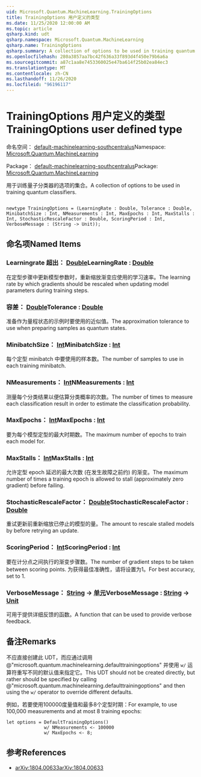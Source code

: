 ```yaml
---
uid: Microsoft.Quantum.MachineLearning.TrainingOptions
title: TrainingOptions 用户定义的类型
ms.date: 11/25/2020 12:00:00 AM
ms.topic: article
qsharp.kind: udt
qsharp.namespace: Microsoft.Quantum.MachineLearning
qsharp.name: TrainingOptions
qsharp.summary: A collection of options to be used in training quantum classifiers.
ms.openlocfilehash: 280a3857aa7bc42f636a33f893d4f450e79b6a6a
ms.sourcegitcommit: a87c1aa8e7453360025e47ba614f25b02ea84ec3
ms.translationtype: MT
ms.contentlocale: zh-CN
ms.lasthandoff: 11/26/2020
ms.locfileid: "96196117"
---
```

# <a name="trainingoptions-user-defined-type"></a><span data-ttu-id="df396-102">TrainingOptions 用户定义的类型</span><span class="sxs-lookup"><span data-stu-id="df396-102">TrainingOptions user defined type</span></span>

<span data-ttu-id="df396-103">命名空间： [default-machinelearning-southcentralus](xref:Microsoft.Quantum.MachineLearning)</span><span class="sxs-lookup"><span data-stu-id="df396-103">Namespace: [Microsoft.Quantum.MachineLearning](xref:Microsoft.Quantum.MachineLearning)</span></span>

<span data-ttu-id="df396-104">Package： [default-machinelearning-southcentralus](https://nuget.org/packages/Microsoft.Quantum.MachineLearning)</span><span class="sxs-lookup"><span data-stu-id="df396-104">Package: [Microsoft.Quantum.MachineLearning](https://nuget.org/packages/Microsoft.Quantum.MachineLearning)</span></span>


<span data-ttu-id="df396-105">用于训练量子分类器的选项的集合。</span><span class="sxs-lookup"><span data-stu-id="df396-105">A collection of options to be used in training quantum classifiers.</span></span>

```qsharp

newtype TrainingOptions = (LearningRate : Double, Tolerance : Double, MinibatchSize : Int, NMeasurements : Int, MaxEpochs : Int, MaxStalls : Int, StochasticRescaleFactor : Double, ScoringPeriod : Int, VerboseMessage : (String -> Unit));
```



## <a name="named-items"></a><span data-ttu-id="df396-106">命名项</span><span class="sxs-lookup"><span data-stu-id="df396-106">Named Items</span></span>

### <a name="learningrate--double"></a><span data-ttu-id="df396-107">Learningrate 超出： [Double](xref:microsoft.quantum.lang-ref.double)</span><span class="sxs-lookup"><span data-stu-id="df396-107">LearningRate : [Double](xref:microsoft.quantum.lang-ref.double)</span></span>

<span data-ttu-id="df396-108">在定型步骤中更新模型参数时，重新缩放渐变应使用的学习速率。</span><span class="sxs-lookup"><span data-stu-id="df396-108">The learning rate by which gradients should be rescaled when updating model parameters during training steps.</span></span>
### <a name="tolerance--double"></a><span data-ttu-id="df396-109">容差： [Double](xref:microsoft.quantum.lang-ref.double)</span><span class="sxs-lookup"><span data-stu-id="df396-109">Tolerance : [Double](xref:microsoft.quantum.lang-ref.double)</span></span>

<span data-ttu-id="df396-110">准备作为量程状态的示例时要使用的近似值。</span><span class="sxs-lookup"><span data-stu-id="df396-110">The approximation tolerance to use when preparing samples as quantum states.</span></span>
### <a name="minibatchsize--int"></a><span data-ttu-id="df396-111">MinibatchSize： [Int](xref:microsoft.quantum.lang-ref.int)</span><span class="sxs-lookup"><span data-stu-id="df396-111">MinibatchSize : [Int](xref:microsoft.quantum.lang-ref.int)</span></span>

<span data-ttu-id="df396-112">每个定型 minibatch 中要使用的样本数。</span><span class="sxs-lookup"><span data-stu-id="df396-112">The number of samples to use in each training minibatch.</span></span>
### <a name="nmeasurements--int"></a><span data-ttu-id="df396-113">NMeasurements： [Int](xref:microsoft.quantum.lang-ref.int)</span><span class="sxs-lookup"><span data-stu-id="df396-113">NMeasurements : [Int](xref:microsoft.quantum.lang-ref.int)</span></span>

<span data-ttu-id="df396-114">测量每个分类结果以便估算分类概率的次数。</span><span class="sxs-lookup"><span data-stu-id="df396-114">The number of times to measure each classification result in order to estimate the classification probability.</span></span>
### <a name="maxepochs--int"></a><span data-ttu-id="df396-115">MaxEpochs： [Int](xref:microsoft.quantum.lang-ref.int)</span><span class="sxs-lookup"><span data-stu-id="df396-115">MaxEpochs : [Int](xref:microsoft.quantum.lang-ref.int)</span></span>

<span data-ttu-id="df396-116">要为每个模型定型的最大时期数。</span><span class="sxs-lookup"><span data-stu-id="df396-116">The maximum number of epochs to train each model for.</span></span>
### <a name="maxstalls--int"></a><span data-ttu-id="df396-117">MaxStalls： [Int](xref:microsoft.quantum.lang-ref.int)</span><span class="sxs-lookup"><span data-stu-id="df396-117">MaxStalls : [Int](xref:microsoft.quantum.lang-ref.int)</span></span>

<span data-ttu-id="df396-118">允许定型 epoch 延迟的最大次数 (在发生故障之前约) 的渐变。</span><span class="sxs-lookup"><span data-stu-id="df396-118">The maximum number of times a training epoch is allowed to stall (approximately zero gradient) before failing.</span></span>
### <a name="stochasticrescalefactor--double"></a><span data-ttu-id="df396-119">StochasticRescaleFactor： [Double](xref:microsoft.quantum.lang-ref.double)</span><span class="sxs-lookup"><span data-stu-id="df396-119">StochasticRescaleFactor : [Double](xref:microsoft.quantum.lang-ref.double)</span></span>

<span data-ttu-id="df396-120">重试更新前重新缩放已停止的模型的量。</span><span class="sxs-lookup"><span data-stu-id="df396-120">The amount to rescale stalled models by before retrying an update.</span></span>
### <a name="scoringperiod--int"></a><span data-ttu-id="df396-121">ScoringPeriod： [Int](xref:microsoft.quantum.lang-ref.int)</span><span class="sxs-lookup"><span data-stu-id="df396-121">ScoringPeriod : [Int](xref:microsoft.quantum.lang-ref.int)</span></span>

<span data-ttu-id="df396-122">要在计分点之间执行的渐变步骤数。</span><span class="sxs-lookup"><span data-stu-id="df396-122">The number of gradient steps to be taken between scoring points.</span></span>
<span data-ttu-id="df396-123">为获得最佳准确性，请将设置为1。</span><span class="sxs-lookup"><span data-stu-id="df396-123">For best accuracy, set to 1.</span></span>
### <a name="verbosemessage--string---unit"></a><span data-ttu-id="df396-124">VerboseMessage： [String](xref:microsoft.quantum.lang-ref.string) -> [单元](xref:microsoft.quantum.lang-ref.unit)</span><span class="sxs-lookup"><span data-stu-id="df396-124">VerboseMessage : [String](xref:microsoft.quantum.lang-ref.string) -> [Unit](xref:microsoft.quantum.lang-ref.unit)</span></span>

<span data-ttu-id="df396-125">可用于提供详细反馈的函数。</span><span class="sxs-lookup"><span data-stu-id="df396-125">A function that can be used to provide verbose feedback.</span></span>

## <a name="remarks"></a><span data-ttu-id="df396-126">备注</span><span class="sxs-lookup"><span data-stu-id="df396-126">Remarks</span></span>

<span data-ttu-id="df396-127">不应直接创建此 UDT，而应通过调用 @"microsoft.quantum.machinelearning.defaulttrainingoptions" 并使用 `w/` 运算符重写不同的默认值来指定它。</span><span class="sxs-lookup"><span data-stu-id="df396-127">This UDT should not be created directly, but rather should be specified by calling @"microsoft.quantum.machinelearning.defaulttrainingoptions" and then using the `w/` operator to override different defaults.</span></span>

<span data-ttu-id="df396-128">例如，若要使用100000度量值和最多8个定型时期：</span><span class="sxs-lookup"><span data-stu-id="df396-128">For example, to use 100,000 measurements and at most 8 training epochs:</span></span>

```Q#
let options = DefaultTrainingOptions()
              w/ NMeasurements <- 100000
              w/ MaxEpochs <- 8;
```

## <a name="references"></a><span data-ttu-id="df396-129">参考</span><span class="sxs-lookup"><span data-stu-id="df396-129">References</span></span>

- [<span data-ttu-id="df396-130">arXiv:1804.00633</span><span class="sxs-lookup"><span data-stu-id="df396-130">arXiv:1804.00633</span></span>](https://arxiv.org/abs/1804.00633)